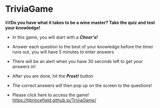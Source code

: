# TriviaGame

##**Do you have what it takes to be a wine master? Take the quiz and test your knowledge!**

* In this game, you will start with a ***Cheer's!*** 

* Answer each question to the best of your knowledge before the timer runs out, you will have 5 minutes to enter answers

* There will be an alert when you have 30 seconds left to get your answers in!

* After you are done, hit the ***Prost!*** button 

* The correct answers will then pop up on the screen to the questions! 

* Please click here to access the game!  https://tjbrincefield.github.io/TriviaGame/


